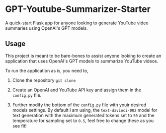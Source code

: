 # GPT-Youtube-Summarizer-Starter
A quick-start Flask app for anyone looking to generate YouTube video summaries using OpenAI's GPT models.

## Usage
This project is meant to be bare-bones to assist anyone looking to create an application that uses OpenAI's GPT models to summarize YouTube videos. 

To run the application as is, you need to,

1. Clone the repository
`git clone `

2. Create an OpenAI and YouTube API key and assign them in the `config.py` file.

3. Further modify the bottom of the `config.py` file with youir desired models settings. By default I am using, the `text-davinci-002` model for text generation with
the maximum generated tokens set to `50` and the temperature for sampling set to `0.5`, feel free to change these as you see fit!
